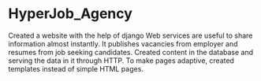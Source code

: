 # HyperJob_Agency
Created a website with the help of django
Web services are useful to share information almost instantly. 
It publishes vacancies from employer and resumes from job seeking candidates.
Created content in the database and serving the data in it through HTTP. 
To make pages adaptive, created templates instead of simple HTML pages.
